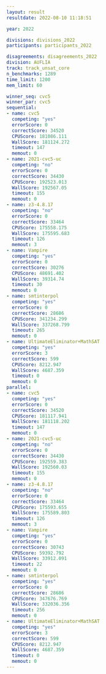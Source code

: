 ```yaml
---
layout: result
resultdate: 2022-08-10 11:18:51

year: 2022

divisions: divisions_2022
participants: participants_2022

disagreements: disagreements_2022
division: AUFLIA
track: track_unsat_core
n_benchmarks: 1289
time_limit: 1200
mem_limit: 60

winner_seq: cvc5
winner_par: cvc5
sequential:
- name: cvc5
  competing: "yes"
  errorScore: 0
  correctScore: 34520
  CPUScore: 181086.111
  WallScore: 181124.272
  timeout: 147
  memout: 0
- name: 2021-cvc5-uc
  competing: "no"
  errorScore: 0
  correctScore: 34430
  CPUScore: 192523.013
  WallScore: 192567.05
  timeout: 155
  memout: 0
- name: z3-4.8.17
  competing: "no"
  errorScore: 0
  correctScore: 33464
  CPUScore: 175558.175
  WallScore: 175595.683
  timeout: 126
  memout: 3
- name: Vampire
  competing: "yes"
  errorScore: 0
  correctScore: 30276
  CPUScore: 48691.402
  WallScore: 39314.74
  timeout: 30
  memout: 0
- name: smtinterpol
  competing: "yes"
  errorScore: 0
  correctScore: 28686
  CPUScore: 341234.299
  WallScore: 337268.799
  timeout: 265
  memout: 0
- name: UltimateEliminator+MathSAT
  competing: "yes"
  errorScore: 3
  correctScore: 599
  CPUScore: 8212.947
  WallScore: 4687.359
  timeout: 0
  memout: 0
parallel:
- name: cvc5
  competing: "yes"
  errorScore: 0
  correctScore: 34520
  CPUScore: 181117.941
  WallScore: 181118.202
  timeout: 147
  memout: 0
- name: 2021-cvc5-uc
  competing: "no"
  errorScore: 0
  correctScore: 34430
  CPUScore: 192559.383
  WallScore: 192560.03
  timeout: 155
  memout: 0
- name: z3-4.8.17
  competing: "no"
  errorScore: 0
  correctScore: 33464
  CPUScore: 175593.655
  WallScore: 175589.803
  timeout: 126
  memout: 3
- name: Vampire
  competing: "yes"
  errorScore: 0
  correctScore: 30743
  CPUScore: 59392.792
  WallScore: 33912.091
  timeout: 22
  memout: 0
- name: smtinterpol
  competing: "yes"
  errorScore: 0
  correctScore: 28686
  CPUScore: 347676.769
  WallScore: 332036.356
  timeout: 256
  memout: 0
- name: UltimateEliminator+MathSAT
  competing: "yes"
  errorScore: 3
  correctScore: 599
  CPUScore: 8212.947
  WallScore: 4687.359
  timeout: 0
  memout: 0
---
```

